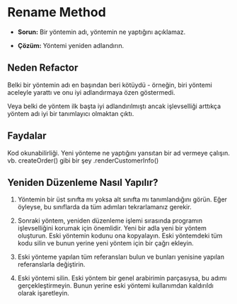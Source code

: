 # Rename Method

- **Sorun:** Bir yöntemin adı, yöntemin ne yaptığını açıklamaz.

- **Çözüm:** Yöntemi yeniden adlandırın.

## Neden Refactor

Belki bir yöntemin adı en başından beri kötüydü - örneğin, biri yöntemi aceleyle yarattı ve onu iyi adlandırmaya özen göstermedi.

Veya belki de yöntem ilk başta iyi adlandırılmıştı ancak işlevselliği arttıkça yöntem adı iyi bir tanımlayıcı olmaktan çıktı.

## Faydalar

Kod okunabilirliği. Yeni yönteme ne yaptığını yansıtan bir ad vermeye çalışın. vb. createOrder() gibi bir şey .renderCustomerInfo()

## Yeniden Düzenleme Nasıl Yapılır?

1. Yöntemin bir üst sınıfta mı yoksa alt sınıfta mı tanımlandığını görün. Eğer öyleyse, bu sınıflarda da tüm adımları tekrarlamanız gerekir.

2. Sonraki yöntem, yeniden düzenleme işlemi sırasında programın işlevselliğini korumak için önemlidir. Yeni bir adla yeni bir yöntem oluşturun. Eski yöntemin kodunu ona kopyalayın. Eski yöntemdeki tüm kodu silin ve bunun yerine yeni yöntem için bir çağrı ekleyin.

3. Eski yönteme yapılan tüm referansları bulun ve bunları yenisine yapılan referanslarla değiştirin.

4. Eski yöntemi silin. Eski yöntem bir genel arabirimin parçasıysa, bu adımı gerçekleştirmeyin. Bunun yerine eski yöntemi kullanımdan kaldırıldı olarak işaretleyin.
